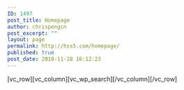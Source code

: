 ```yaml
---
ID: 1497
post_title: Homepage
author: chrispengcn
post_excerpt: ""
layout: page
permalink: http://hss5.com/homepage/
published: true
post_date: 2018-11-28 16:12:23
---
```

[vc_row][vc_column][vc_wp_search][/vc_column][/vc_row]
